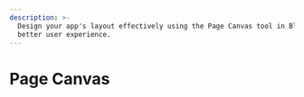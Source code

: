 ```yaml
---
description: >-
  Design your app's layout effectively using the Page Canvas tool in Blup for a
  better user experience.
---
```


# Page Canvas

